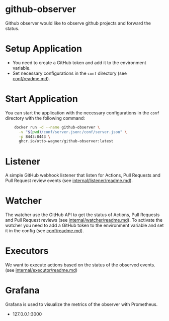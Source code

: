 # github-observer
Github observer would like to observe github projects and forward the status.

# Setup Application
- You need to create a GitHub token and add it to the environment variable.
- Set necessary configurations in the `conf` directory (see [conf/readme.md](conf/README.md)).

# Start Application
You can start the application with the necessary configurations in the `conf` directory with the following command:
```bash
    docker run -d --name github-observer \
      -v "$(pwd)/conf/server.json:/conf/server.json" \
      -p 8443:8443 \
      ghcr.io/otto-wagner/github-observer:latest
```

# Listener
A simple GitHub webhook listener that listen for Actions, Pull Requests and Pull Request review events (see [internal/listener/readme.md](internal/listener/README.md)).

# Watcher
The watcher use the GitHub API to get the status of Actions, Pull Requests and Pull Request reviews (see [internal/watcher/readme.md](internal/watcher/README.md)).
To activate the watcher you need to add a GitHub token to the environment variable and set it in the config (see [conf/readme.md](conf/README.md)).

# Executors
We want to execute actions based on the status of the observed events. (see [internal/executor/readme.md](internal/executor/README.md))

# Grafana
Grafana is used to visualize the metrics of the observer with Prometheus.
- 127.0.0.1:3000
